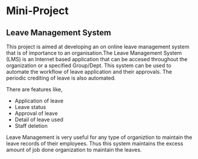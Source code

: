 # Mini-Project
## Leave Management System 

This project is aimed at developing an on online leave management system that is of importance to an organisation.The Leave Management System (LMS)
is an Internet based application that can be accesed throughout the organization or a specified Group/Dept. This system can be used to automate the workflow of leave application and their approvals. The periodic crediting of leave is also automated.

There are features like,
  * Application of leave 
  * Leave status 
  * Approval of leave
  * Detail of leave used
  * Staff deletion

Leave Management is very useful for any type of organiztion to maintain the leave records of their employees. Thus this system maintains the excess amount of job done organization to maintain the leaves.
